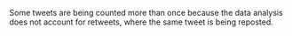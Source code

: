 Some tweets are being counted more than once because the data analysis does not account for retweets, where the same tweet is being reposted.